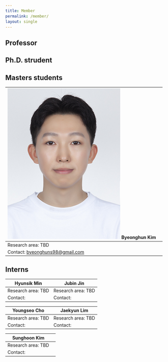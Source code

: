 ```yaml
---
title: Member
permalink: /member/
layout: single
---
```

## Professor

## Ph.D. strudent

## Masters students  
  
| ![Image](../assets/images/member/bh.jpg)  Byeonghun Kim |  |
| -------- | -------- |
| Research area: TBD   |   | 
| Contact: byeonghuns98@gmail.com   |  | 

## Interns  
  
| Hyunsik Min | Jubin Jin |
| -------- | -------- |
| Research area: TBD   | Research area: TBD    | 
| Contact:    | Contact:    | 

| Youngseo Cho | Jaekyun Lim |
| -------- | -------- |
| Research area: TBD   | Research area: TBD    | 
| Contact:    | Contact:    | 

| Sunghoon Kim |  |
| -------- | -------- |
| Research area: TBD   |  | 
| Contact:    |  | 
